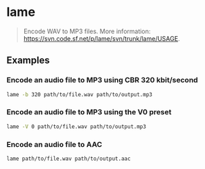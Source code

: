 # lame

> Encode WAV to MP3 files. More information: <https://svn.code.sf.net/p/lame/svn/trunk/lame/USAGE>.

## Examples

### Encode an audio file to MP3 using CBR 320 kbit/second

```bash
lame -b 320 path/to/file.wav path/to/output.mp3
```

### Encode an audio file to MP3 using the V0 preset

```bash
lame -V 0 path/to/file.wav path/to/output.mp3
```

### Encode an audio file to AAC

```bash
lame path/to/file.wav path/to/output.aac
```
